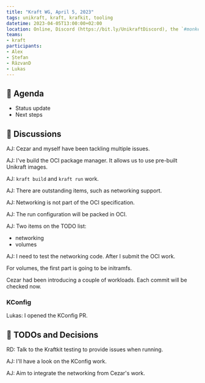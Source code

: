 ```yaml
---
title: "Kraft WG, April 5, 2023"
tags: unikraft, kraft, krafkit, tooling
datetime: 2023-04-05T13:00:00+02:00
location: Online, Discord (https://bit.ly/UnikraftDiscord), the `#monkey-business` voice channel
teams:
- kraft
participants:
- Alex
- Ștefan
- RăzvanD
- Lukas
---
```


## :dart: Agenda

- Status update
- Next steps

## :closed_book: Discussions

AJ: Cezar and myself have been tackling multiple issues.

AJ: I've build the OCI package manager.
It allows us to use pre-built Unikraft images.

AJ: `kraft build` and `kraft run` work.

AJ: There are outstanding items, such as networking support.

AJ: Networking is not part of the OCI specification.

AJ: The run configuration will be packed in OCI.

AJ: Two items on the TODO list:
- networking
- volumes

AJ: I need to test the networking code.
After I submit the OCI work.

For volumes, the first part is going to be initramfs.

Cezar had been introducing a couple of workloads.
Each commit will be checked now.

### KConfig

Lukas: I opened the KConfig PR.

## :wrench: TODOs and Decisions

RD: Talk to the Kraftkit testing to provide issues when running.

AJ: I'll have a look on the KConfig work.

AJ: Aim to integrate the networking from Cezar's work.
